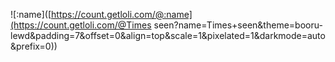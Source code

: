 <!--<a href="https://github.com/anuraghazra/github-readme-stats"><img align="top" alt="My Projects" src="https://github-readme-stats.vercel.app/api/top-langs/?username=MiauDona&layout=pie&hide_border=true&langs_count=10&size_weight=0.5&count_weight=0.5&theme=midnight-purple">
<img align="center" alt="Stats" src="https://github-readme-stats.vercel.app/api?username=MiauDona&show_icons=true&include_all_commits=true&hide_border=true&number_format=long&show=reviews&theme=midnight-purple"></a> -->
![:name]([https://count.getloli.com/@:name](https://count.getloli.com/@Times seen?name=Times+seen&theme=booru-lewd&padding=7&offset=0&align=top&scale=1&pixelated=1&darkmode=auto&prefix=0))

 <a href="https://github.com/anuraghazra/github-readme-stats">
 </a> 


